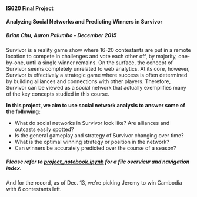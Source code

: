 #### IS620 Final Project
#### Analyzing Social Networks and Predicting Winners in Survivor
##### Brian Chu, Aaron Palumbo - December 2015

Survivor is a reality game show where 16-20 contestants are put in a remote location to compete in challenges and vote each other off, by majority, one-by-one, until a single winner remains. On the surface, the concept of Survivor seems completely unrelated to web analytics. At its core, however, Survivor is effectively a strategic game where success is often determined by building alliances and connections with other players. Therefore, Survivor can be viewed as a social network that actually exemplifies many of the key concepts studied in this course.  
  
**In this project, we aim to use social network analysis to answer some of the following:**  
* What do social networks in Survivor look like? Are alliances and outcasts easily spotted?
* Is the general gameplay and strategy of Survivor changing over time?
* What is the optimal winning strategy or position in the network?
* Can winners be accurately predicted over the course of a season?

##### Please refer to <a href="project_notebook.ipynb">project_notebook.ipynb</a> for a file overview and navigation index.

And for the record, as of Dec. 13, we're picking Jeremy to win Cambodia with 6 contestants left.
